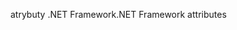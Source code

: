 <span data-ttu-id="b705e-101">atrybuty .NET Framework</span><span class="sxs-lookup"><span data-stu-id="b705e-101">.NET Framework attributes</span></span>